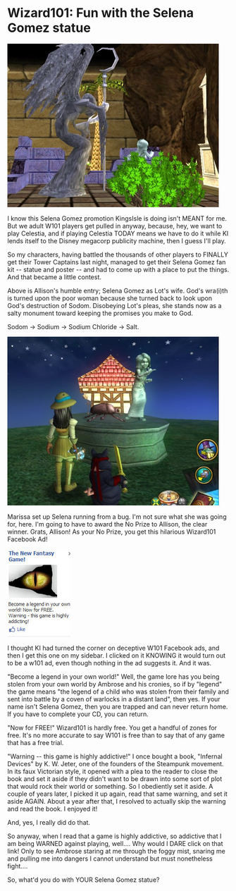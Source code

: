 # Wizard101: Fun with the Selena Gomez statue

[![](../uploads/2010/09/WizardGraphicalClient-2010-09-23-08-02-47-29-480x371.jpg "Selena as Lot's Wife")](../uploads/2010/09/WizardGraphicalClient-2010-09-23-08-02-47-29.jpg)

I know this Selena Gomez promotion KingsIsle is doing isn't MEANT for me. But we adult W101 players get pulled in anyway, because, hey, we want to play Celestia, and if playing Celestia TODAY means we have to do it while KI lends itself to the Disney megacorp publicity machine, then I guess I'll play.

So my characters, having battled the thousands of other players to FINALLY get their Tower Captains last night, managed to get their Selena Gomez fan kit -- statue and poster -- and had to come up with a place to put the things. And that became a little contest.

Above is Allison's humble entry; Selena Gomez as Lot's wife. God's wra(i)th is turned upon the poor woman because she turned back to look upon God's destruction of Sodom. Disobeying Lot's pleas, she stands now as a salty monument toward keeping the promises you make to God.

Sodom -> Sodium -> Sodium Chloride -> Salt.

[![](../uploads/2010/09/WizardGraphicalClient-2010-09-22-21-32-05-75-480x383.jpg "Selena running from a bug")](../uploads/2010/09/WizardGraphicalClient-2010-09-22-21-32-05-75.jpg)

Marissa set up Selena running from a bug. I'm not sure what she was going for, here. I'm going to have to award the No Prize to Allison, the clear winner. Grats, Allison! As your No Prize, you get this hilarious Wizard101 Facebook Ad!

[![](../uploads/2010/09/Fullscreen-capture-9222010-93317-PM.jpg "Wizard101 Facebook Ad")](../uploads/2010/09/Fullscreen-capture-9222010-93317-PM.jpg)

I thought KI had turned the corner on deceptive W101 Facebook ads, and then I get this one on my sidebar. I clicked on it KNOWING it would turn out to be a w101 ad, even though nothing in the ad suggests it. And it was.

"Become a legend in your own world!" Well, the game lore has you being stolen from your own world by Ambrose and his cronies, so if by "legend" the game means "the legend of a child who was stolen from their family and sent into battle by a coven of warlocks in a distant land", then yes. If your name isn't Selena Gomez, then you are trapped and can never return home. If you have to complete your CD, you can return.

"Now for FREE!" Wizard101 is hardly free. You get a handful of zones for free. It's no more accurate to say W101 is free than to say that of any game that has a free trial. 

"Warning -- this game is highly addictive!" I once bought a book, "Infernal Devices" by K. W. Jeter, one of the founders of the Steampunk movement. In its faux Victorian style, it opened with a plea to the reader to close the book and set it aside if they didn't want to be drawn into some sort of plot that would rock their world or something. So I obediently set it aside. A couple of years later, I picked it up again, read that same warning, and set it aside AGAIN. About a year after that, I resolved to actually skip the warning and read the book. I enjoyed it!

And, yes, I really did do that.

So anyway, when I read that a game is highly addictive, so addictive that I am being WARNED against playing, well.... Why would I DARE click on that link! Only to see Ambrose staring at me through the foggy mist, snaring me and pulling me into dangers I cannot understand but must nonetheless fight....

So, what'd you do with YOUR Selena Gomez statue?


